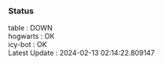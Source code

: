 ### Status


table : DOWN  
hogwarts : OK  
icy-bot : OK  
Latest Update : 2024-02-13 02:14:22.809147
